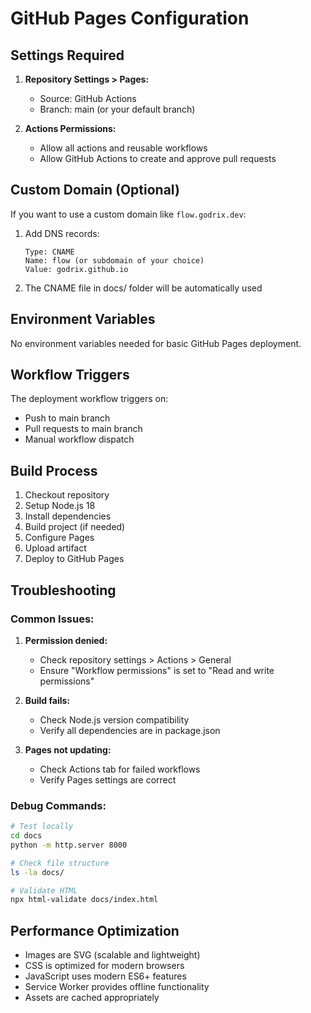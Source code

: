 # GitHub Pages Configuration

## Settings Required

1. **Repository Settings > Pages:**
   - Source: GitHub Actions
   - Branch: main (or your default branch)

2. **Actions Permissions:**
   - Allow all actions and reusable workflows
   - Allow GitHub Actions to create and approve pull requests

## Custom Domain (Optional)

If you want to use a custom domain like `flow.godrix.dev`:

1. Add DNS records:
   ```
   Type: CNAME
   Name: flow (or subdomain of your choice)
   Value: godrix.github.io
   ```

2. The CNAME file in docs/ folder will be automatically used

## Environment Variables

No environment variables needed for basic GitHub Pages deployment.

## Workflow Triggers

The deployment workflow triggers on:
- Push to main branch
- Pull requests to main branch
- Manual workflow dispatch

## Build Process

1. Checkout repository
2. Setup Node.js 18
3. Install dependencies
4. Build project (if needed)
5. Configure Pages
6. Upload artifact
7. Deploy to GitHub Pages

## Troubleshooting

### Common Issues:

1. **Permission denied:**
   - Check repository settings > Actions > General
   - Ensure "Workflow permissions" is set to "Read and write permissions"

2. **Build fails:**
   - Check Node.js version compatibility
   - Verify all dependencies are in package.json

3. **Pages not updating:**
   - Check Actions tab for failed workflows
   - Verify Pages settings are correct

### Debug Commands:

```bash
# Test locally
cd docs
python -m http.server 8000

# Check file structure
ls -la docs/

# Validate HTML
npx html-validate docs/index.html
```

## Performance Optimization

- Images are SVG (scalable and lightweight)
- CSS is optimized for modern browsers
- JavaScript uses modern ES6+ features
- Service Worker provides offline functionality
- Assets are cached appropriately
